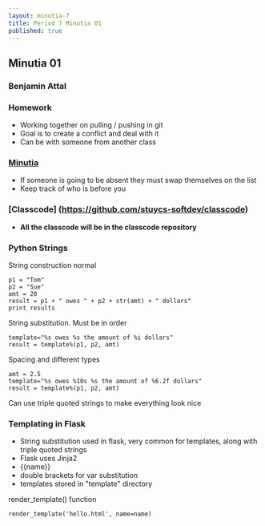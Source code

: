 ```yaml
---
layout: minutia-7
title: Period 7 Minutia 01
published: true
---
```


## Minutia 01
### Benjamin Attal

### Homework
 * Working together on pulling / pushing in git
 * Goal is to create a conflict and deal with it
 * Can be with someone from another class

### [Minutia](http://stuycs-softdev.github.io/minutia7.html)

 * If someone is going to be absent they must swap themselves on the list
 * Keep track of who is before you

### [Classcode] (https://github.com/stuycs-softdev/classcode)
 * **All the classcode will be in the classcode repository**

### Python Strings
String construction normal

    p1 = "Tom"
    p2 = "Sue"
    amt = 20
    result = p1 + " owes " + p2 + str(amt) + " dollars"
    print results

String substitution.  Must be in order

    template="%s owes %s the amount of %i dollars"  
    result = template%(p1, p2, amt)

Spacing and different types

    amt = 2.5
    template="%s owes %10s %s the amount of %6.2f dollars"
    result = template%(p1, p2, amt)

Can use triple quoted strings to make everything look nice

### Templating in Flask
 * String substitution used in flask, very common for templates, along with triple quoted strings
 * Flask uses Jinja2
  * {{name}}
  * double brackets for var substitution
  * templates stored in "template" directory

render_template() function

    render_template('hello.html', name=name)
